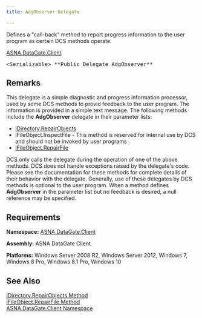 ```yaml
---
title: AdgObserver Delegate

---
```


Defines a "call-back" method to report progress information to the user program as certain DCS methods operate.

[ASNA.DataGate.Client](datagate-client-namespace.html) 
<pre class="prettyprint">
&lt;Serializable&gt; **Public Delegate AdgObserver** </pre>

## Remarks

This delegate is a simple diagnostic and progress information processor, used by some DCS methods to provid feedback to the user program. The information is provided in a simple text message. The following methods include the **AdgObserver** delegate in their parameter lists:

- [IDirectory.RepairObjects](idirectory-class-repair-objects-method.html)
- IFileObject.InspectFile - This method is reserved for internal use by DCS and should not be invoked by user programs .
- [IFileObject.RepairFile](ifile-object-class-repair-file-method.html)

DCS only calls the delegate during the operation of one of the above methods. DCS does not handle exceptions raised by the delegate's code. Please see the documentation for these methods for complete details of their behavior with the delegate. Generally, use of these delegates by DCS methods is optional to the user program. When a method defines **AdgObserver** in the parameter list but no feedback is desired, a null reference may be specified. 
## Requirements

**Namespace:** [ASNA.DataGate.Client](datagate-client-namespace.html) 

**Assembly:** ASNA DataGate Client

**Platforms:** Windows Server 2008 R2, Windows Server 2012, Windows 7, Windows 8 Pro, Windows 8.1 Pro, Windows 10
## See Also


[IDirectory.RepairObjects Method](idirectory-class-repair-objects-method.html)
      <br />
[IFileObject.RepairFile Method](ifile-object-class-repair-file-method.html)
      <br />
[ASNA.DataGate.Client Namespace](datagate-client-namespace.html)

